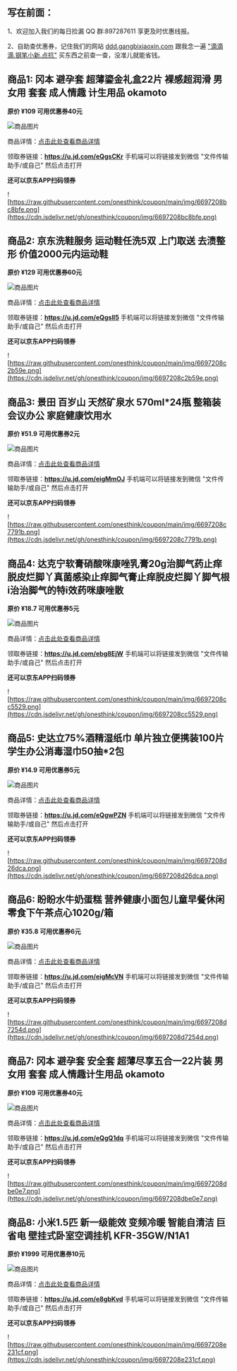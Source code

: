 ## 写在前面：

1、欢迎加入我们的每日捡漏 QQ 群:897287611 享更及时优惠线报。

2、自助查优惠券，记住我们的网站 [ddd.gangbixiaoxin.com](https://ddd.gangbixiaoxin.com) 跟我念一遍 ["滴滴滴.钢笔小新.点抗"](https://ddd.gangbixiaoxin.com) 买东西之前查一查，没准儿就能省钱。

## 商品1: 冈本 避孕套 超薄鎏金礼盒22片 裸感超润滑 男女用 套套 成人情趣 计生用品 okamoto

**原价 ¥109 可用优惠券40元**

![商品图片](http://img14.360buyimg.com/n1/jfs/t1/231035/32/13740/66406/65bf204dFa39afeff/d6ee1799979d4f49.png)

商品详情：[点击此处查看商品详情](https://union-click.jd.com/jdc?e=1003156031&amp;p=JF8BAagJK1olXwIDVlZfD0wVAF8IGloUWQ4HUF5cAU0nRzBQRQQlBENHFRxWFlVMWzBeTA9KQl1XSwwDVFVPRjtUBAJQAVsMFgQZBDlwZDMBfAFLFGZAEDscQTR2YDZ-QSwWLmgAIicab09eXRFpUAhIWW1mHCRKSEdjeh9tbChmAnFrMDwqe0tWexpsfTlMGwR2NlYrahJRRwxtYC13FGZJNxZVcS9ka218eVNsP1xhFz0kazhsYAxLbARpDnFxIx4qbDxKVhZWQSxeInZmCTUecDJjYRtrfBxhNHJiIAcUX3tUYm5SZCBpC2VDDCQpYRNyBAd6ZgB1UQoyVW5eCUsQCmkPHVIQbTYCVG4LZksWAm4JGlsQWg4yVW5dDkgXA2YJGFIXWwACZF5VD3vArtfdkerA1b_WytaKsezCitPchdMlbTYBZF5cCUkXB2gJGVslbQYBZF1tViUWUGkKGghCX2hfHB9aWA9KXAEIGlwUVA8CVV5tCkoWAW04K2tnOmFeXTkHVgJ3QSttWhJqPGVbIgQqCzh5ARlxXDwRFFh8NRUOVU98ZydyK1sl)

领取券链接：**https://u.jd.com/eQgsCKr** 手机端可以将链接发到微信 "文件传输助手/或自己" 然后点击打开

**还可以京东APP扫码领券**

![https://raw.githubusercontent.com/onesthink/coupon/main/img/6697208bc8bfe.png](https://cdn.jsdelivr.net/gh/onesthink/coupon/img/6697208bc8bfe.png)

## 商品2: 京东洗鞋服务 运动鞋任洗5双 上门取送 去渍整形 价值2000元内运动鞋

**原价 ¥129 可用优惠券60元**

![商品图片](http://img14.360buyimg.com/n1/jfs/t1/114841/8/24240/121358/62665ef2E508b1529/ea0713784ac0ec1a.jpg)

商品详情：[点击此处查看商品详情](https://union-click.jd.com/jdc?e=1003156031&amp;p=JF8BAagJK1olXwIDUVxaCUITA18IGloUXgQLUl1dCEgnRzBQRQQlBENHFRxWFlVMWzBeTA9KQl1XSwwDVFVPRjtUBAJQAVsMFgQZBBkRQywBYQV1Jl9EUQM0AThiYj9XZlIWH2gAVlk5DiJVVAdsGRlsOENiNVZKSEdjeh9tbChAGHBrBj0qayhVexpsSDlPPQRiJlYuahFFRw99Yzh3XFRJNCxUbS9jf218Q1JGP1x-Uz4CcC9sYAxLbARtP3JbMwIrbDxKVhZJRT9ONm1mVT4BcDJjZhtrbAViJFBhIwcIX3sXdwQJWD5OVGVYCCADVQBlXipobihTUQoyVW5eCUsQCmkPHVIQbTYCVG4LZksWAm4JElMSWAYyVW5dDkgXA2YJG1IRXw8CZF5VD3vArtfdkerA1b_WytaKsezCitPchdMlbTYBZF5cCUkXB2gJGVslbQYBZF1tViUWUGcIHVhHVGhfHB9aAQtJVwEIGl8cVAYFUFttCkoWAW04K2tHW0ZBXSQDaDBORWpVclJmKGdSCyNUCwl5AW0Pf118H1FqMFwfcS5SYw4AK1sl)

领取券链接：**https://u.jd.com/eQgsIl5** 手机端可以将链接发到微信 "文件传输助手/或自己" 然后点击打开

**还可以京东APP扫码领券**

![https://raw.githubusercontent.com/onesthink/coupon/main/img/6697208c2b59e.png](https://cdn.jsdelivr.net/gh/onesthink/coupon/img/6697208c2b59e.png)

## 商品3: 景田 百岁山 天然矿泉水 570ml*24瓶 整箱装 会议办公 家庭健康饮用水

**原价 ¥51.9 可用优惠券2元**

![商品图片](http://img14.360buyimg.com/n1/jfs/t1/123217/25/3781/156071/5ed64652Eb21daf45/2bcd486e582b5c92.jpg)

商品详情：[点击此处查看商品详情](https://union-click.jd.com/jdc?e=1003156031&amp;p=JF8BAZoJK1olXwMKU11cDkgSBV8AH1gcWgUyEAEFVhQnWipNWhkeQxhZDAELXx9IHDRdBAlLARhaEQoBFxJSXzIGWQFRUU1UAyUHb0lNYW1rHT4QJnlwFhkedj9sYgEKRAdRC3R9Ehc-ejlcURxySTkCHQp0LTo-cThoQRd9fCt3BAcANCxUbSlOUSt_biBmP09-HyovASxzdz0KbSkdLmRbLx0paj9weAxrWC18OVZ2N14BfEpgXjpxRQFiX19SNCk1VjNudwp8eCBLK29-Nyk-fxwnYzZvAQMRGWBnCAo8TDhMAA5tHV5jLQoOZF9tC0oXBGYOHF0cWDYyVF5tSiVBUzBNTwQWXAUHZF9tCE0UA28BGlgcWQEKV25dAEwn1MKwztGkiI67gMDV3_Kw1ua0z8WdbTYyV25dCUoVA2sPGlkVbTYCV25eOBV5AjwPHg8UWQ9sCRYcDxtRADlmG1oSXQUFUFhbOEkWAm0KK2slFlBVLwQ6ChF1AQwOfl5uInRAEx0jfDB2bW1XRx9DL3lEHT0vegBFcBVaeWsVbQ)

领取券链接：**https://u.jd.com/eigMmOJ** 手机端可以将链接发到微信 "文件传输助手/或自己" 然后点击打开

**还可以京东APP扫码领券**

![https://raw.githubusercontent.com/onesthink/coupon/main/img/6697208c7791b.png](https://cdn.jsdelivr.net/gh/onesthink/coupon/img/6697208c7791b.png)

## 商品4: 达克宁软膏硝酸咪康唑乳膏20g治脚气药止痒脱皮烂脚丫真菌感染止痒脚气膏止痒脱皮烂脚丫脚气根i治治脚气的特i效药咪康唑散

**原价 ¥18.7 可用优惠券5元**

![商品图片](http://img14.360buyimg.com/n1/jfs/t1/227349/17/22458/120613/6684a341F4758d566/84768fee2aeb265e.jpg)

商品详情：[点击此处查看商品详情](https://union-click.jd.com/jdc?e=1003156031&amp;p=JF8BAaUJK1olXwMKXF9YDU4XBl8LE14XVAcBZBoCUBVIMzZNXhpXVhgcDwYCXhxDXHBTTkRHA1ocDBsJVFRORjNVFRlPGQpRCBw_SjlwcGh9fzBMGGN3IBoiVR4eBRtmGVgTA1pFXRs6CDdrUDVPYzMXSkYOIFwHYTxeAyt8GixzJGJHCjwvazdjAi0AfzJyPn92FR04cThrYAh_WzlnOnp2IBxVaBR_Yxh6eBxiJHprLS02VDxIYzdgRD9mKk5AMDcHTkhwZxtqbDh-AXFrLDkpQUtIex8cGS4BX3MyMwEYTxJQfDxoSyELXAECESBUSCsXY2MEK1olXgcCU1dbD00eBl84G1slDmheChuJqe3Cit_cv-MlXDYCUl1dCEIWAGYOG1gdbQYKU26KpfPCid7dk-LBw47V7fmIgffDnec4K2sWbQYDVVxdDEwWAW84K1sWbQUyCjBcW00VAjxfGjVIFUcFBBdaSCUXAmgJE1IQWAAyVl9cCkknM19bRxl3H3RlJ1kobCBORgp9bx9qAFMLUiozCkgRXTNPEh5yXXp-BwQacCMVM284)

领取券链接：**https://u.jd.com/ebg8EjW** 手机端可以将链接发到微信 "文件传输助手/或自己" 然后点击打开

**还可以京东APP扫码领券**

![https://raw.githubusercontent.com/onesthink/coupon/main/img/6697208cc5529.png](https://cdn.jsdelivr.net/gh/onesthink/coupon/img/6697208cc5529.png)

## 商品5: 史达立75%酒精湿纸巾 单片独立便携装100片学生办公消毒湿巾50抽*2包

**原价 ¥14.9 可用优惠券5元**

![商品图片](http://img14.360buyimg.com/n1/jfs/t1/218958/39/38450/143235/65f26c7cF47663682/51755a148304b4b3.jpg)

商品详情：[点击此处查看商品详情](https://union-click.jd.com/jdc?e=1003156031&amp;p=JF8BAbEJK1olXwIDUVxUCUsTB18IGloUXgECXVleDEwnRzBQRQQlBENHFRxWFlVMWzBeTA9KQl1XSwwDVFVPRjtUBAJQAVsMFgQZBBVQYhx-cixOLQcCFxwhSCpeWhxcSyhyHWgAFxsPTxZAfzddE1JFJVlWXQZKSEdjeh9tbChAA3J7AjkqUThJexpvazlMPQR1DFc-ahFjRxtDYzJ3XHJJIBZUay9kd218eVJ8P19LFT0kfztsYAxLbARPO3JbJxspCTxKVhZJWDh8In9iI1cDcDJjYRtreB9hX1xiIxc2X3sVQhtxfDtNCWRbHAs2CRwJUzNsHRJ1UQoyVW5eCUsQCmkPHVIQbTYCVG4fZp-pgLaHlI2P5xrX3cWKs97Anv04GmsVWwUCVFdcC0MSAG4AK1sdWjbV-eaIgvrCi9bchdPC5KHX3eKJlsMnM18LK1sUXAQCUFlcCksnM28LK1glA2gDB1ZdCk8fAQFVUxoSDgVdVjBdCU8eBmYAE1slXwcDVlxtOHtJRA57bTJiBnYDVB0fdAt2SjZ7TwtmOkZsVh0YWgxKVBNQTlMcDX5dAFcFOEsn)

领取券链接：**https://u.jd.com/eQgwPZN** 手机端可以将链接发到微信 "文件传输助手/或自己" 然后点击打开

**还可以京东APP扫码领券**

![https://raw.githubusercontent.com/onesthink/coupon/main/img/6697208d26dca.png](https://cdn.jsdelivr.net/gh/onesthink/coupon/img/6697208d26dca.png)

## 商品6: 盼盼水牛奶蛋糕 营养健康小面包儿童早餐休闲零食下午茶点心1020g/箱

**原价 ¥35.8 可用优惠券6元**

![商品图片](http://img14.360buyimg.com/n1/jfs/t1/7234/17/24243/185213/668f9eceF606c5b0a/3c9e505f006ace7d.jpg)

商品详情：[点击此处查看商品详情](https://union-click.jd.com/jdc?e=1003156031&amp;p=JF8BAaYJK1olXwIDVlxYC0wfBl8IGloUWgAEV11fDEMnRzBQRQQlBENHFRxWFlVMWzBeTA9KQl1XSwwDVFVPRjtUBAJQAVsMFgQZBC1vVTJuQR5BKn1LFQsuYTZXai8ORQhjLmgAJDwFcCNqCjtUQgRGBQJ4HQZKSEdjeh9tbChqHHFdLD0qQThIexpscjlPDwRhNlYvahJRRw9TYzt3FGZJNAZVey9kY21_aVJGP199ET4kYzlsYAxLbAR9DnJxPx4qCTxKVhZJRT9KNnJrCRcYcDJjYRt7UgdiNGZSLT0mX3tEBXF3U0FqXGR0EFY4fEtVHQR2fzh1UQoyVW5eCUsQCmkPHVIQbTYCVG4fZgpWVi0LGlsSbQcyVFheCEseAmwAH1wTXDYCXFlt3-av1uW5ztOsiZiKg-f63cKr1_GAK2slXjYCVV9fCE8QAm0IK2sVXjYBZAAzCRgRADsATg57AE5DUw1fSwN5A24ME1MUXA8GZFxcCUkVM184fSNDAGBYEQoqcwJWVhxhZht8HQBcByguZklnYTdwcyYcCVpbCw0FDDFeW18IKw)

领取券链接：**https://u.jd.com/eigMcVN** 手机端可以将链接发到微信 "文件传输助手/或自己" 然后点击打开

**还可以京东APP扫码领券**

![https://raw.githubusercontent.com/onesthink/coupon/main/img/6697208d7254d.png](https://cdn.jsdelivr.net/gh/onesthink/coupon/img/6697208d7254d.png)

## 商品7: 冈本 避孕套 安全套 超薄尽享五合一22片装 男女用 套套 成人情趣计生用品 okamoto

**原价 ¥109 可用优惠券40元**

![商品图片](http://img14.360buyimg.com/n1/jfs/t1/222386/7/33037/81438/665eb6a4F4b6df9c3/5748cc251e9d33c0.png)

商品详情：[点击此处查看商品详情](https://union-click.jd.com/jdc?e=1003156031&amp;p=JF8BAagJK1olXwIDVlZfD0kXA18IGloUXgUHUVZZDEMnRzBQRQQlBENHFRxWFlVMWzBeTA9KQl1XSwwDVFVPRjtUBAJQAVsMFgQZBCxgAGhpaBoWPkZyKCsUUhdoVyl3QgJuK2gAIygLfw9eSjFVQA5AXwVBAltKSEdjeh9tbChAH3FrNA4pazhIexpscjlMDwR0Nlc-ahJFRxt9YCl3XGZJICxVei9kAm18aVJFP1xxCyoCWitsYAxLbARpDnFxKwIpbDxKVhZWQSxeIW9gVDUBcDJjYRt7UgdjNGJhIxcmX3sSYSZ9bQVqJmVJCD06XhF0X29cTB9TUQoyVW5eCUsQCmkPHVIQbTYCVG4LZksWAm4JGlsQWg4yVW5dDkgXA2YJGFMdXg4CZF5VD3vArtfdkerA1b_WytaKsezCitPchdMlbTYBZF5cCUkXB2gJGVslbQYBZF1tViUWUGgNS1oTDmhfHB9aW0xNVAEIGlwVXwAAUlhtCkoWAW04K2tyKgUFNS0cCyhXcxN9UgFJIlJEKwcEcz15ARh-TSxRFE9cCQUIXUkUQDkNK1sl)

领取券链接：**https://u.jd.com/eQgQ1dq** 手机端可以将链接发到微信 "文件传输助手/或自己" 然后点击打开

**还可以京东APP扫码领券**

![https://raw.githubusercontent.com/onesthink/coupon/main/img/6697208dbe0e7.png](https://cdn.jsdelivr.net/gh/onesthink/coupon/img/6697208dbe0e7.png)

## 商品8: 小米1.5匹 新一级能效 变频冷暖  智能自清洁 巨省电 壁挂式卧室空调挂机 KFR-35GW/N1A1

**原价 ¥1999 可用优惠券10元**

![商品图片](http://img14.360buyimg.com/n1/jfs/t1/238847/27/13643/82894/66969308Fb6b1ea82/9dd9418f87f68859.jpg)

商品详情：[点击此处查看商品详情](https://union-click.jd.com/jdc?e=1003156031&amp;p=JF8BAbEJK1olXwQAVFldC04SC18IGloUXw4DUV1ZDEknRzBQRQQlBENHFRxWFlVMWzBeTA9KQl1XSwwDVFVPRjtUBAJQAVsMFgQZBAxrYC54RV5oXQBjABctbDdwRTJbGCAdVWgAUlw2dDJCZzlYZA1oO29mIypKSEdjeh9tbCh-AnJrND0pazhSexpseTlMOQR2Nlc-ahF3RwxtYwt3FHJJIwZVeC9kAm1_Q1NlP1x-USo0VTtsYAxLbAR1Dn9xPx8qfDxKVhZJRTx3PmdrDS4WcDJjYRtreBxhAlBgIwcUX3tVYzZwaQlcLmRcHFYVYEMeUW94U0FTUQoyVW5eCUsQCmkPHVIQbTYCVG4fZp-WvbmImY290dCn0EKKs-_ApuA4GmsVWwUCVFdcCU4RBG8AK1sdWjbV-eaIgvrCi9bchdPC5KHX3eKJlsMnM18LK1sUXAQCUFlcCksnM28LK1glA2gDB1heCE8QVAFVUxoSWURXFjBdCU8fB2wPHFIlXwcDVlxtOHtQfwxJawUQIAYENQoUeC9rZClVSFhuVQ5sVlhfYzduVgteSyRDIGBrMCkpOEsn)

领取券链接：**https://u.jd.com/e8gbKvd** 手机端可以将链接发到微信 "文件传输助手/或自己" 然后点击打开

**还可以京东APP扫码领券**

![https://raw.githubusercontent.com/onesthink/coupon/main/img/6697208e231cf.png](https://cdn.jsdelivr.net/gh/onesthink/coupon/img/6697208e231cf.png)

